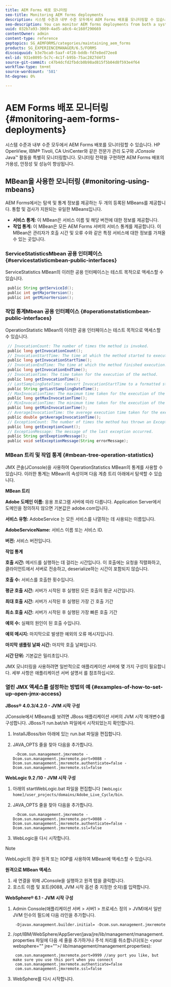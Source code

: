 ```yaml
---
title: AEM Forms 배포 모니터링
seo-title: Monitoring AEM forms deployments
description: 시스템 수준과 내부 수준 모두에서 AEM Forms 배포를 모니터링할 수 있습니다. 이 문서에서 AEM Forms 배포 모니터링에 대해 자세히 알아보십시오.
seo-description: You can monitor AEM forms deployments from both a system level and an internal level. Learn more about monitoring AEM forms deployments from this document.
uuid: 032b7a93-3069-4ad5-a8c6-4c160f290669
contentOwner: admin
content-type: reference
geptopics: SG_AEMFORMS/categories/maintaining_aem_forms
products: SG_EXPERIENCEMANAGER/6.5/FORMS
discoiquuid: b3e7bca0-5aaf-4f28-bddb-fd7e8ed72ee8
exl-id: 931e8095-5c7c-4c1f-b95b-75ac2827d4f3
source-git-commit: c47b4dcfd2fbdcb0b98ad815f5b04d8f593e4f64
workflow-type: tm+mt
source-wordcount: '581'
ht-degree: 0%

---
```


# AEM Forms 배포 모니터링 {#monitoring-aem-forms-deployments}

시스템 수준과 내부 수준 모두에서 AEM Forms 배포를 모니터링할 수 있습니다. HP OpenView, IBM® Tivoli, CA UniCenter와 같은 전문가 관리 도구와 *JConsole* Java™ 활동을 특별히 모니터링합니다. 모니터링 전략을 구현하면 AEM Forms 배포의 가용성, 안정성 및 성능이 향상됩니다.

<!-- For more information about monitoring AEM forms deployments, see [A technical guide for monitoring AEM forms deployments](https://www.adobe.com/devnet/livecycle/pdfs/lc_monitoring_wp_ue.pdf). This URL is 404. No suitable replacement URL was found after a search. Do not make this link live if it is dead! -->

## MBean을 사용한 모니터링 {#monitoring-using-mbeans}

AEM Forms에서는 탐색 및 통계 정보를 제공하는 두 개의 등록된 MBeans를 제공합니다. 통합 및 검사가 지원되는 유일한 MBeans입니다.

* **서비스 통계:** 이 MBean은 서비스 이름 및 해당 버전에 대한 정보를 제공합니다.
* **작업 통계:** 이 MBean은 모든 AEM Forms 서버의 서비스 통계를 제공합니다. 이 MBean은 관리자가 호출 시간 및 오류 수와 같은 특정 서비스에 대한 정보를 가져올 수 있는 곳입니다.

### ServiceStatisticsMbean 공용 인터페이스 {#servicestatisticmbean-public-interfaces}

ServiceStatistics MBean의 이러한 공용 인터페이스는 테스트 목적으로 액세스할 수 있습니다.

```java
 public String getServiceId();
 public int getMajorVersion();
 public int getMinorVersion();
```

### 작업 통계Mbean 공용 인터페이스 {#operationstatisticmbean-public-interfaces}

OperationStatistic MBean의 이러한 공용 인터페이스는 테스트 목적으로 액세스할 수 있습니다.

```java
 // InvocationCount: The number of times the method is invoked.
 public long getInvocationCount();
 // InvocationStartTime: The time at which the method started to execute.
 public long getInvocationStartTime();
 // InvocationEndTime: The time at which the method finished execution.
 public long getInvocationEndTime();
 // InvocationTime: The time taken for the execution of the method.
 public long getInvocationTime();
 // LastSamplingDateTime: Convert InvocationStartTime to a formatted string
 public String getLastSamplingDateTime();
 // MaxInvocationTime: The maximum time taken for the execution of the method.
 public long getMaxInvocationTime();
 // MinInvocationTime: The minimum time taken for the execution of the method.
 public long getMinInvocationTime();
 // AverageInvocationTime: the averege execution time taken for the execution of the method.
 public double getAverageInvocationTime();
 // ExceptionCount: The number of times the method has thrown an Exception.
 public long getExceptionCount();
 // ExceptionMessage: The message of the last exception occurred.
 public String getExeptionMessage();
 public void setExceptionMessage(String errorMessage);
```

### MBean 트리 및 작업 통계 {#mbean-tree-operation-statistics}

JMX 콘솔(JConsole)을 사용하여 OperationStatistics MBean의 통계를 사용할 수 있습니다. 이러한 통계는 MBean의 속성이며 다음 계층 트리 아래에서 탐색할 수 있습니다.

**MBean 트리**

**Adobe 도메인 이름:** 응용 프로그램 서버에 따라 다릅니다. Application Server에서 도메인을 정의하지 않으면 기본값은 adobe.com입니다.

**서비스 유형:** AdobeService 는 모든 서비스를 나열하는 데 사용되는 이름입니다.

**AdobeServiceName:** 서비스 이름 또는 서비스 ID.

**버전:** 서비스 버전입니다.

**작업 통계**

**호출 시간:** 메서드를 실행하는 데 걸리는 시간입니다. 이 호출에는 요청을 직렬화하고, 클라이언트에서 서버로 전송하고, deserialize하는 시간이 포함되지 않습니다.

**호출 수:** 서비스를 호출한 횟수입니다.

**평균 호출 시간:** 서버가 시작된 후 실행된 모든 호출의 평균 시간입니다.

**최대 호출 시간:** 서버가 시작된 후 실행된 가장 긴 호출 기간

**최소 호출 시간:** 서버가 시작된 후 실행된 가장 빠른 호출 기간

**예외 수:** 실패의 원인이 된 호출 수입니다.

**예외 메시지:** 마지막으로 발생한 예외의 오류 메시지입니다.

**마지막 샘플링 날짜 시간:** 마지막 호출 날짜입니다.

**시간 단위:** 기본값은 밀리초입니다.

JMX 모니터링을 사용하려면 일반적으로 애플리케이션 서버에 몇 가지 구성이 필요합니다. 세부 사항은 애플리케이션 서버 설명서 를 참조하십시오.

### 열린 JMX 액세스를 설정하는 방법의 예 {#examples-of-how-to-set-up-open-jmx-access}

**JBoss® 4.0.3/4.2.0 - JVM 시작 구성**

JConsole에서 MBeans를 보려면 JBoss 애플리케이션 서버의 JVM 시작 매개변수를 구성합니다. JBoss가 run.bat/sh 파일에서 시작되었는지 확인합니다.

1. InstallJBoss/bin 아래에 있는 run.bat 파일을 편집합니다.
1. JAVA_OPTS 줄을 찾아 다음을 추가합니다.

   ```shell
    -Dcom.sun.management.jmxremote -Dcom.sun.management.jmxremote.port=9088 -Dcom.sun.management.jmxremote.authenticate=false -Dcom.sun.management.jmxremote.ssl=false
   ```

**WebLogic 9.2 /10 - JVM 시작 구성**

1. 아래의 startWebLogic.bat 파일을 편집합니다 `[WebLogic home]/user_projects/domains/Adobe_Live_Cycle/bin`.
1. JAVA_OPTS 줄을 찾아 다음을 추가합니다.

   ```shell
    -Dcom.sun.management.jmxremote -Dcom.sun.management.jmxremote.port=9088 -Dcom.sun.management.jmxremote.authenticate=false -Dcom.sun.management.jmxremote.ssl=false
   ```

1. WebLogic을 다시 시작합니다.

>[!NOTE]
>
>WebLogic의 경우 원격 또는 IIOP를 사용하여 MBean에 액세스할 수 있습니다.

**원격으로 MBean 액세스**

1. 새 연결을 위해 JConsole을 실행하고 원격 탭을 클릭합니다.
1. 호스트 이름 및 포트(9088, JVM 시작 옵션 중 지정한 숫자)를 입력합니다.

**WebSphere® 6.1 - JVM 시작 구성**

1. Admin Console(애플리케이션 서버 > 서버1 > 프로세스 정의 > JVM)에서 일반 JVM 인수의 필드에 다음 라인을 추가합니다.

   ```shell
    -Djavax.management.builder.initial= -Dcom.sun.management.jmxremote
   ```

1. /opt/IBM/WebSphere/AppServer/java/jre/lib/management/management.properties 파일에 다음 세 줄을 추가하거나 주석 처리를 취소합니다(또는 &lt;your websphere=&quot;&quot; jre=&quot;&quot;>/ lib/management/management.properties):

   ```shell
    com.sun.management.jmxremote.port=9999 //any port you like, but make sure you use this port when you connect
    com.sun.management.jmxremote.authenticate=false
    com.sun.management.jmxremote.ssl=false
   ```

1. WebSphere를 다시 시작합니다.
